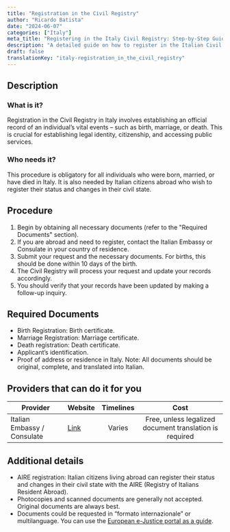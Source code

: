 ```yaml
---
title: "Registration in the Civil Registry"
author: "Ricardo Batista"
date: "2024-06-07"
categories: ["Italy"]
meta_title: "Registering in the Italy Civil Registry: Step-by-Step Guide"
description: "A detailed guide on how to register in the Italian Civil Registry, including the required documents, procedure, and potential service providers."
draft: false
translationKey: "italy-registration_in_the_civil_registry"
---
```


## Description
### What is it?
Registration in the Civil Registry in Italy involves establishing an official record of an individual’s vital events – such as birth, marriage, or death. This is crucial for establishing legal identity, citizenship, and accessing public services. 

### Who needs it?
This procedure is obligatory for all individuals who were born, married, or have died in Italy. It is also needed by Italian citizens abroad who wish to register their status and changes in their civil state.

## Procedure
1. Begin by obtaining all necessary documents (refer to the "Required Documents" section).
2. If you are abroad and need to register, contact the Italian Embassy or Consulate in your country of residence.
3. Submit your request and the necessary documents. For births, this should be done within 10 days of the birth.
4. The Civil Registry will process your request and update your records accordingly.
5. You should verify that your records have been updated by making a follow-up inquiry.

## Required Documents
- Birth Registration: Birth certificate.
- Marriage Registration: Marriage certificate.
- Death registration: Death certificate.
- Applicant’s identification.
- Proof of address or residence in Italy.
  Note: All documents should be original, complete, and translated into Italian.

## Providers that can do it for you

| Provider        |     Website     |     Timelines    |       Cost      |
| --------------- | --------------- |  :-------------: | :-------------: |
| Italian Embassy / Consulate      |  [Link](http://www.esteri.it/)       |      Varies      |        Free, unless legalized document translation is required       |
  
## Additional details
- AIRE registration: Italian citizens living abroad can register their status and changes in their civil state with the AIRE (Registry of Italians Resident Abroad).
- Photocopies and scanned documents are generally not accepted. Original documents are always best.
- Documents could be requested in “formato internazionale” or multilanguage. You can use the [European e-Justice portal as a guide](https://e-justice.europa.eu/).